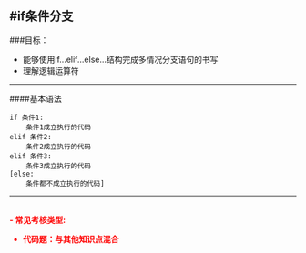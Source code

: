 #if条件分支
---
###目标：

* 能够使用if...elif...else...结构完成多情况分支语句的书写
* 理解逻辑运算符
---

####基本语法
```
if 条件1:
    条件1成立执行的代码
elif 条件2:
	条件2成立执行的代码
elif 条件3:
	条件3成立执行的代码
[else:
	条件都不成立执行的代码]

```


<hr/>
<br>
<font color="FF0000"><strong>- 常见考核类型:
<ul>
    <li>代码题：与其他知识点混合</li>
</ul></strong>
</font> 